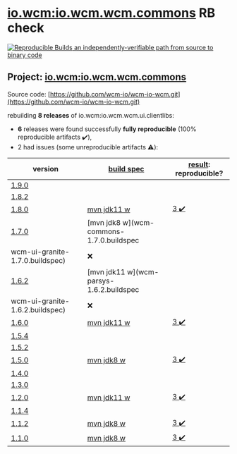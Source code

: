 [io.wcm:io.wcm.wcm.commons](https://search.maven.org/artifact/io.wcm/io.wcm.wcm.commons/) RB check
=======

[![Reproducible Builds](https://reproducible-builds.org/images/logos/rb.svg) an independently-verifiable path from source to binary code](https://reproducible-builds.org/)

## Project: [io.wcm:io.wcm.wcm.commons](https://search.maven.org/artifact/io.wcm/io.wcm.wcm.commons/)

Source code: [https://github.com/wcm-io/wcm-io-wcm.git](https://github.com/wcm-io/wcm-io-wcm.git)

rebuilding **8 releases** of io.wcm:io.wcm.wcm.ui.clientlibs:
- **6** releases were found successfully **fully reproducible** (100% reproducible artifacts :heavy_check_mark:),
- 2 had issues (some unreproducible artifacts :warning:):

| version | [build spec](BUILDSPEC.md) | [result](https://reproducible-builds.org/docs/jvm/): reproducible? |
| -- | --------- | ------ |
| [1.9.0](https://search.maven.org/artifact/io.wcm/io.wcm.wcm.commons/1.9.0/pom) | | |
| [1.8.2](https://search.maven.org/artifact/io.wcm/io.wcm.wcm.commons/1.8.2/pom) | | |
| [1.8.0](https://search.maven.org/artifact/io.wcm/io.wcm.wcm.commons/1.8.0/pom) | [mvn jdk11 w](wcm-commons-1.8.0.buildspec) | [3 :heavy_check_mark: ](io.wcm.wcm.commons-1.8.0.buildcompare) |
| [1.7.0](https://search.maven.org/artifact/io.wcm/io.wcm.wcm.commons/1.7.0/pom) | [mvn jdk8 w](wcm-commons-1.7.0.buildspec
wcm-ui-granite-1.7.0.buildspec) | :x: |
| [1.6.2](https://search.maven.org/artifact/io.wcm/io.wcm.wcm.parsys/1.6.2/pom) | [mvn jdk11 w](wcm-parsys-1.6.2.buildspec
wcm-ui-granite-1.6.2.buildspec) | :x: |
| [1.6.0](https://search.maven.org/artifact/io.wcm/io.wcm.wcm.parsys/1.6.0/pom) | [mvn jdk11 w](wcm-parsys-1.6.0.buildspec) | [3 :heavy_check_mark: ](io.wcm.wcm.parsys-1.6.0.buildcompare) |
| [1.5.4](https://search.maven.org/artifact/io.wcm/io.wcm.wcm.parsys/1.5.4/pom) | | |
| [1.5.2](https://search.maven.org/artifact/io.wcm/io.wcm.wcm.parsys/1.5.2/pom) | | |
| [1.5.0](https://search.maven.org/artifact/io.wcm/io.wcm.wcm.parsys/1.5.0/pom) | [mvn jdk8 w](wcm-parsys-1.5.0.buildspec) | [3 :heavy_check_mark: ](io.wcm.wcm.parsys-1.5.0.buildcompare) |
| [1.4.0](https://search.maven.org/artifact/io.wcm/io.wcm.wcm.parsys/1.4.0/pom) | | |
| [1.3.0](https://search.maven.org/artifact/io.wcm/io.wcm.wcm.parsys/1.3.0/pom) | | |
| [1.2.0](https://search.maven.org/artifact/io.wcm/io.wcm.wcm.ui.clientlibs/1.2.0/pom) | [mvn jdk11 w](wcm-ui-clientlibs-1.2.0.buildspec) | [3 :heavy_check_mark: ](io.wcm.wcm.ui.clientlibs-1.2.0.buildcompare) |
| [1.1.4](https://search.maven.org/artifact/io.wcm/io.wcm.wcm.ui.clientlibs/1.1.4/pom) | | |
| [1.1.2](https://search.maven.org/artifact/io.wcm/io.wcm.wcm.ui.clientlibs/1.1.2/pom) | [mvn jdk8 w](wcm-ui-clientlibs-1.1.2.buildspec) | [3 :heavy_check_mark: ](io.wcm.wcm.ui.clientlibs-1.1.2.buildcompare) |
| [1.1.0](https://search.maven.org/artifact/io.wcm/io.wcm.wcm.ui.clientlibs/1.1.0/pom) | [mvn jdk8 w](wcm-ui-clientlibs-1.1.0.buildspec) | [3 :heavy_check_mark: ](io.wcm.wcm.ui.clientlibs-1.1.0.buildcompare) |
